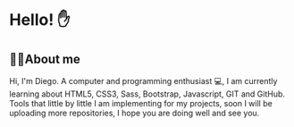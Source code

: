 
<h1>Hello! ✋</h1>
<h2>👩‍💻About me</h2>

Hi, I'm Diego. A computer and programming enthusiast 💻, I am currently learning about HTML5, CSS3, Sass, Bootstrap, Javascript, GIT and GitHub. Tools that little by little I am implementing for my projects, soon I will be uploading more repositories, I hope you are doing well and see you.

<!---
Bravo-ops-jpg/Bravo-ops-jpg is a ✨ special ✨ repository because its `README.md` (this file) appears on your GitHub profile.
You can click the Preview link to take a look at your changes.
--->



<!-- Dimension by HTML5 UP
html5up.net | @ajlkn
Free for personal and commercial use under the CCA 3.0 license (html5up.net/license)


This is Dimension, a fun little one-pager with modal-ized (is that a word?) "pages"
and a cool depth effect (click on a menu item to see what I mean). Simple, fully
responsive, and kitted out with all the usual pre-styled elements you'd expect.
Hope you dig it :)

Demo images* courtesy of Unsplash, a radtastic collection of CC0 (public domain) images
you can use for pretty much whatever.

(* = not included)

AJ
aj@lkn.io | @ajlkn


Credits:

	Demo Images:
		Unsplash (unsplash.com)

	Icons:
		Font Awesome (fontawesome.io)

	Other:
		jQuery (jquery.com)
		Responsive Tools (github.com/ajlkn/responsive-tools) -->
